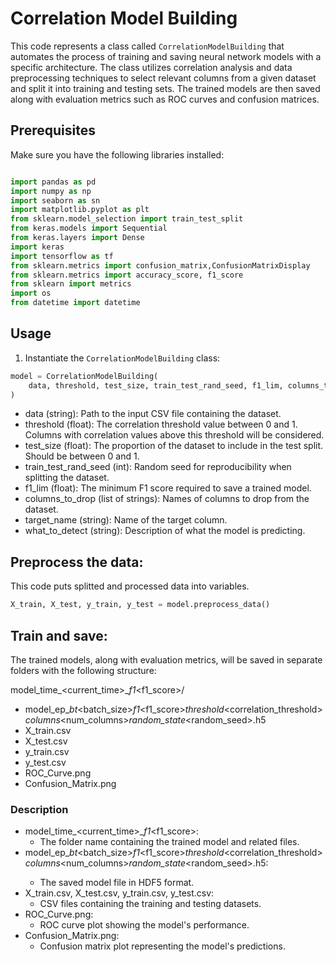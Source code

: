 # Correlation Model Building

This code represents a class called `CorrelationModelBuilding` that automates the process of training and saving neural network models with a specific architecture. The class utilizes correlation analysis and data preprocessing techniques to select relevant columns from a given dataset and split it into training and testing sets. The trained models are then saved along with evaluation metrics such as ROC curves and confusion matrices.

## Prerequisites

Make sure you have the following libraries installed:
```python

import pandas as pd
import numpy as np
import seaborn as sn
import matplotlib.pyplot as plt
from sklearn.model_selection import train_test_split
from keras.models import Sequential
from keras.layers import Dense
import keras
import tensorflow as tf
from sklearn.metrics import confusion_matrix,ConfusionMatrixDisplay
from sklearn.metrics import accuracy_score, f1_score
from sklearn import metrics
import os
from datetime import datetime
```
## Usage

1. Instantiate the `CorrelationModelBuilding` class:
```python
model = CorrelationModelBuilding(
    data, threshold, test_size, train_test_rand_seed, f1_lim, columns_to_drop, target_name, what_to_detect
)
```
- data (string): Path to the input CSV file containing the dataset.
- threshold (float): The correlation threshold value between 0 and 1. Columns with correlation values above this threshold will be considered.
- test_size (float): The proportion of the dataset to include in the test split. Should be between 0 and 1.
- train_test_rand_seed (int): Random seed for reproducibility when splitting the dataset.
- f1_lim (float): The minimum F1 score required to save a trained model.
- columns_to_drop (list of strings): Names of columns to drop from the dataset.
- target_name (string): Name of the target column.
- what_to_detect (string): Description of what the model is predicting.

## Preprocess the data:
This code puts splitted and processed data into variables.
```python
X_train, X_test, y_train, y_test = model.preprocess_data()
```

## Train and save:
The trained models, along with evaluation metrics, will be saved in separate folders with the following structure:

model_time_<current_time>__f1_<f1_score>/
  - model_ep_<epochs>_bt_<batch_size>_f1_<f1_score>_threshold_<correlation_threshold>_columns_<num_columns>_random_state_<random_seed>.h5
  - X_train.csv
  - X_test.csv
  - y_train.csv
  - y_test.csv
  - ROC_Curve.png
  - Confusion_Matrix.png
  ### Description 
    
    
- model_time_<current_time>__f1_<f1_score>: 
  - The folder name containing the trained model and related files.
- model_ep_<epochs>_bt_<batch_size>_f1_<f1_score>_threshold_<correlation_threshold>_columns_<num_columns>_random_state_<random_seed>.h5:
  - The saved model file in HDF5 format.
- X_train.csv, X_test.csv, y_train.csv, y_test.csv: 
  - CSV files containing the training and testing datasets.
- ROC_Curve.png:
  - ROC curve plot showing the model's performance.
- Confusion_Matrix.png:
  - Confusion matrix plot representing the model's predictions.
